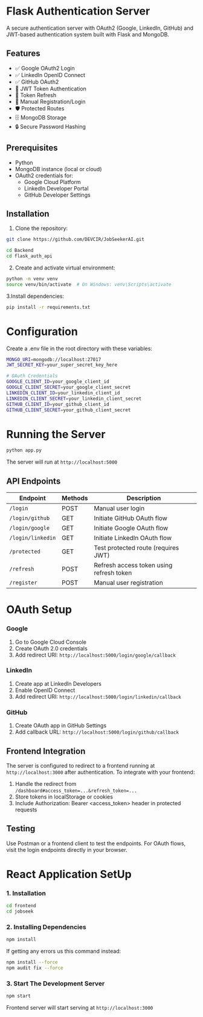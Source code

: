 # Flask Authentication Server

A secure authentication server with OAuth2 (Google, LinkedIn, GitHub) and JWT-based authentication system built with Flask and MongoDB.

## Features

- ✅ Google OAuth2 Login
- ✅ LinkedIn OpenID Connect
- ✅ GitHub OAuth2
- 🔑 JWT Token Authentication
- 🔄 Token Refresh
- 📝 Manual Registration/Login
- 🛡️ Protected Routes
- 🗄️ MongoDB Storage
- 🔒 Secure Password Hashing

## Prerequisites

- Python
- MongoDB instance (local or cloud)
- OAuth2 credentials for:
  - Google Cloud Platform
  - LinkedIn Developer Portal
  - GitHub Developer Settings

## Installation

1. Clone the repository:
```bash
git clone https://github.com/DEVCIR/JobSeekerAI.git
```

```bash
cd Backend
cd flask_auth_api
```

2. Create and activate virtual environment:
 ```bash
 python -m venv venv
 source venv/bin/activate  # On Windows: venv\Scripts\activate
 ```

3.Install dependencies:
```bash
pip install -r requirements.txt
```

# Configuration
Create a .env file in the root directory with these variables:
```bash
MONGO_URI=mongodb://localhost:27017
JWT_SECRET_KEY=your_super_secret_key_here

# OAuth Credentials
GOOGLE_CLIENT_ID=your_google_client_id
GOOGLE_CLIENT_SECRET=your_google_client_secret
LINKEDIN_CLIENT_ID=your_linkedin_client_id
LINKEDIN_CLIENT_SECRET=your_linkedin_client_secret
GITHUB_CLIENT_ID=your_github_client_id
GITHUB_CLIENT_SECRET=your_github_client_secret
```

# Running the Server
```bash
python app.py
```
The server will run at `http://localhost:5000`

## API Endpoints

| Endpoint | Methods | Description |
|----------|---------|-------------|
| `/login` | POST | Manual user login |
| `/login/github` | GET | Initiate GitHub OAuth flow |
| `/login/google` | GET | Initiate Google OAuth flow |
| `/login/linkedin` | GET | Initiate LinkedIn OAuth flow |
| `/protected` | GET | Test protected route (requires JWT) |
| `/refresh` | POST | Refresh access token using refresh token |
| `/register` | POST | Manual user registration |


# OAuth Setup

### Google

1. Go to Google Cloud Console
2. Create OAuth 2.0 credentials
3. Add redirect URI: `http://localhost:5000/login/google/callback`

### LinkedIn
1. Create app at LinkedIn Developers
2. Enable OpenID Connect
3. Add redirect URI: `http://localhost:5000/login/linkedin/callback`

### GitHub
1. Create OAuth app in GitHub Settings
2. Add callback URL: `http://localhost:5000/login/github/callback`


## Frontend Integration
The server is configured to redirect to a frontend running at `http://localhost:3000` after authentication. To integrate with your frontend:
1. Handle the redirect from `/dashboard#access_token=...&refresh_token=...`
2. Store tokens in localStorage or cookies
3. Include Authorization: Bearer <access_token> header in protected requests

## Testing
Use Postman or a frontend client to test the endpoints. For OAuth flows, visit the login endpoints directly in your browser.


# React Application SetUp

### 1. Installation
```bash
cd frontend
cd jobseek
```

### 2. Installing Dependencies
```bash
npm install
```
If getting any errors us this command instead: 
```bash
npm install --force
npm audit fix --force
```

### 3. Start The Development Server
```bash
npm start
```
Frontend server will start serving at `http://localhost:3000`
